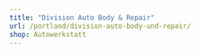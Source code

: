 ```yaml
---
title: "Division Auto Body & Repair"
url: /portland/division-auto-body-und-repair/
shop: Autowerkstatt
---
```

